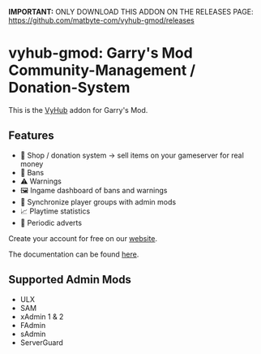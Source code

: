 **IMPORTANT:** ONLY DOWNLOAD THIS ADDON ON THE RELEASES PAGE: https://github.com/matbyte-com/vyhub-gmod/releases

# vyhub-gmod: Garry's Mod Community-Management / Donation-System

This is the [VyHub](https://vyhub.net) addon for Garry's Mod.

## Features
- :shopping_cart:	Shop / donation system -> sell items on your gameserver for real money
- :no_entry_sign:	 Bans
- :warning:	 Warnings
- :framed_picture: Ingame dashboard of bans and warnings
- :repeat:  Synchronize player groups with admin mods
- :chart_with_upwards_trend:	Playtime statistics
- :loudspeaker:	 Periodic adverts

Create your account for free on our [website](https://vyhub.net).

The documentation can be found [here](https://docs.vyhub.net/latest/game/gmod/).

## Supported Admin Mods

- ULX
- SAM
- xAdmin 1 & 2
- FAdmin
- sAdmin
- ServerGuard
